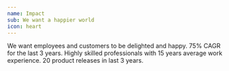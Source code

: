 ```yaml
---
name: Impact
sub: We want a happier world
icon: heart
---
```

We want employees and customers to be delighted and happy. 75% CAGR for the last 3 years. Highly skilled professionals with 15 years average work experience. 20 product releases in last 3 years.
